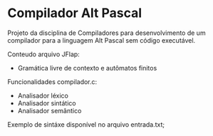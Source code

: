 # Compilador Alt Pascal

Projeto da disciplina de Compiladores para desenvolvimento de um compilador para a linguagem Alt Pascal sem código executável.

Conteudo arquivo JFlap:
  
<ul>
<li>Gramática livre de contexto e autômatos finitos</li>
</ul>

Funcionalidades compilador.c:
 
<ul>
<li>Analisador léxico</li>
<li>Analisador sintático</li>
<li>Analisador semântico</li>
</ul>

Exemplo de sintáxe disponível no arquivo entrada.txt;

